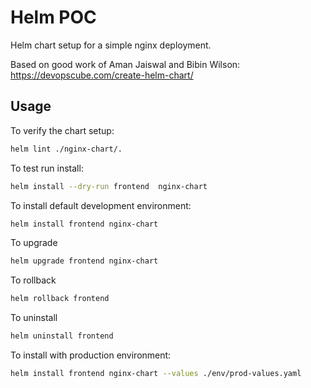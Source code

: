 # Helm POC

Helm chart setup for a simple nginx deployment.

Based on good work of Aman Jaiswal and Bibin Wilson: https://devopscube.com/create-helm-chart/

## Usage

To verify the chart setup:

```bash
helm lint ./nginx-chart/.
```

To test run install:

```bash
helm install --dry-run frontend  nginx-chart
```

To install default development environment:

```bash
helm install frontend nginx-chart
```

To upgrade

```bash
helm upgrade frontend nginx-chart
```

To rollback

```bash
helm rollback frontend
```

To uninstall

```bash
helm uninstall frontend
```

To install with production environment:

```bash
helm install frontend nginx-chart --values ./env/prod-values.yaml
```
